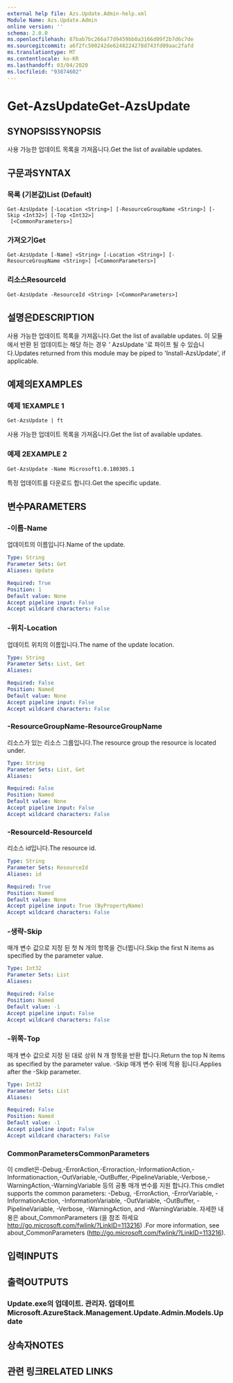 ```yaml
---
external help file: Azs.Update.Admin-help.xml
Module Name: Azs.Update.Admin
online version: ''
schema: 2.0.0
ms.openlocfilehash: 87bab7bc266a77d9459bb0a3166d09f2b7d6c7de
ms.sourcegitcommit: a6f2fc500242de6248224278d743fd09aac2fafd
ms.translationtype: MT
ms.contentlocale: ko-KR
ms.lasthandoff: 03/04/2020
ms.locfileid: "93874602"
---
```

# <span data-ttu-id="a05d9-101">Get-AzsUpdate</span><span class="sxs-lookup"><span data-stu-id="a05d9-101">Get-AzsUpdate</span></span>

## <span data-ttu-id="a05d9-102">SYNOPSIS</span><span class="sxs-lookup"><span data-stu-id="a05d9-102">SYNOPSIS</span></span>
<span data-ttu-id="a05d9-103">사용 가능한 업데이트 목록을 가져옵니다.</span><span class="sxs-lookup"><span data-stu-id="a05d9-103">Get the list of available updates.</span></span>

## <span data-ttu-id="a05d9-104">구문과</span><span class="sxs-lookup"><span data-stu-id="a05d9-104">SYNTAX</span></span>

### <span data-ttu-id="a05d9-105">목록 (기본값)</span><span class="sxs-lookup"><span data-stu-id="a05d9-105">List (Default)</span></span>
```
Get-AzsUpdate [-Location <String>] [-ResourceGroupName <String>] [-Skip <Int32>] [-Top <Int32>]
 [<CommonParameters>]
```

### <span data-ttu-id="a05d9-106">가져오기</span><span class="sxs-lookup"><span data-stu-id="a05d9-106">Get</span></span>
```
Get-AzsUpdate [-Name] <String> [-Location <String>] [-ResourceGroupName <String>] [<CommonParameters>]
```

### <span data-ttu-id="a05d9-107">리소스</span><span class="sxs-lookup"><span data-stu-id="a05d9-107">ResourceId</span></span>
```
Get-AzsUpdate -ResourceId <String> [<CommonParameters>]
```

## <span data-ttu-id="a05d9-108">설명은</span><span class="sxs-lookup"><span data-stu-id="a05d9-108">DESCRIPTION</span></span>
<span data-ttu-id="a05d9-109">사용 가능한 업데이트 목록을 가져옵니다.</span><span class="sxs-lookup"><span data-stu-id="a05d9-109">Get the list of available updates.</span></span> <span data-ttu-id="a05d9-110">이 모듈에서 반환 된 업데이트는 해당 하는 경우 ' AzsUpdate '로 파이프 될 수 있습니다.</span><span class="sxs-lookup"><span data-stu-id="a05d9-110">Updates returned from this module may be piped to 'Install-AzsUpdate', if applicable.</span></span>

## <span data-ttu-id="a05d9-111">예제의</span><span class="sxs-lookup"><span data-stu-id="a05d9-111">EXAMPLES</span></span>

### <span data-ttu-id="a05d9-112">예제 1</span><span class="sxs-lookup"><span data-stu-id="a05d9-112">EXAMPLE 1</span></span>
```
Get-AzsUpdate | ft
```

<span data-ttu-id="a05d9-113">사용 가능한 업데이트 목록을 가져옵니다.</span><span class="sxs-lookup"><span data-stu-id="a05d9-113">Get the list of available updates.</span></span>

### <span data-ttu-id="a05d9-114">예제 2</span><span class="sxs-lookup"><span data-stu-id="a05d9-114">EXAMPLE 2</span></span>
```
Get-AzsUpdate -Name Microsoft1.0.180305.1
```

<span data-ttu-id="a05d9-115">특정 업데이트를 다운로드 합니다.</span><span class="sxs-lookup"><span data-stu-id="a05d9-115">Get the specific update.</span></span>

## <span data-ttu-id="a05d9-116">변수</span><span class="sxs-lookup"><span data-stu-id="a05d9-116">PARAMETERS</span></span>

### <span data-ttu-id="a05d9-117">-이름</span><span class="sxs-lookup"><span data-stu-id="a05d9-117">-Name</span></span>
<span data-ttu-id="a05d9-118">업데이트의 이름입니다.</span><span class="sxs-lookup"><span data-stu-id="a05d9-118">Name of the update.</span></span>

```yaml
Type: String
Parameter Sets: Get
Aliases: Update

Required: True
Position: 1
Default value: None
Accept pipeline input: False
Accept wildcard characters: False
```

### <span data-ttu-id="a05d9-119">-위치</span><span class="sxs-lookup"><span data-stu-id="a05d9-119">-Location</span></span>
<span data-ttu-id="a05d9-120">업데이트 위치의 이름입니다.</span><span class="sxs-lookup"><span data-stu-id="a05d9-120">The name of the update location.</span></span>

```yaml
Type: String
Parameter Sets: List, Get
Aliases:

Required: False
Position: Named
Default value: None
Accept pipeline input: False
Accept wildcard characters: False
```

### <span data-ttu-id="a05d9-121">-ResourceGroupName</span><span class="sxs-lookup"><span data-stu-id="a05d9-121">-ResourceGroupName</span></span>
<span data-ttu-id="a05d9-122">리소스가 있는 리소스 그룹입니다.</span><span class="sxs-lookup"><span data-stu-id="a05d9-122">The resource group the resource is located under.</span></span>

```yaml
Type: String
Parameter Sets: List, Get
Aliases:

Required: False
Position: Named
Default value: None
Accept pipeline input: False
Accept wildcard characters: False
```

### <span data-ttu-id="a05d9-123">-ResourceId</span><span class="sxs-lookup"><span data-stu-id="a05d9-123">-ResourceId</span></span>
<span data-ttu-id="a05d9-124">리소스 id입니다.</span><span class="sxs-lookup"><span data-stu-id="a05d9-124">The resource id.</span></span>

```yaml
Type: String
Parameter Sets: ResourceId
Aliases: id

Required: True
Position: Named
Default value: None
Accept pipeline input: True (ByPropertyName)
Accept wildcard characters: False
```

### <span data-ttu-id="a05d9-125">-생략</span><span class="sxs-lookup"><span data-stu-id="a05d9-125">-Skip</span></span>
<span data-ttu-id="a05d9-126">매개 변수 값으로 지정 된 첫 N 개의 항목을 건너뜁니다.</span><span class="sxs-lookup"><span data-stu-id="a05d9-126">Skip the first N items as specified by the parameter value.</span></span>

```yaml
Type: Int32
Parameter Sets: List
Aliases:

Required: False
Position: Named
Default value: -1
Accept pipeline input: False
Accept wildcard characters: False
```

### <span data-ttu-id="a05d9-127">-위쪽</span><span class="sxs-lookup"><span data-stu-id="a05d9-127">-Top</span></span>
<span data-ttu-id="a05d9-128">매개 변수 값으로 지정 된 대로 상위 N 개 항목을 반환 합니다.</span><span class="sxs-lookup"><span data-stu-id="a05d9-128">Return the top N items as specified by the parameter value.</span></span>
<span data-ttu-id="a05d9-129">-Skip 매개 변수 뒤에 적용 됩니다.</span><span class="sxs-lookup"><span data-stu-id="a05d9-129">Applies after the -Skip parameter.</span></span>

```yaml
Type: Int32
Parameter Sets: List
Aliases:

Required: False
Position: Named
Default value: -1
Accept pipeline input: False
Accept wildcard characters: False
```

### <span data-ttu-id="a05d9-130">CommonParameters</span><span class="sxs-lookup"><span data-stu-id="a05d9-130">CommonParameters</span></span>
<span data-ttu-id="a05d9-131">이 cmdlet은-Debug,-ErrorAction,-Erroraction,-InformationAction,-Informationaction,-OutVariable,-OutBuffer,-PipelineVariable,-Verbose,-WarningAction,-WarningVariable 등의 공통 매개 변수를 지원 합니다.</span><span class="sxs-lookup"><span data-stu-id="a05d9-131">This cmdlet supports the common parameters: -Debug, -ErrorAction, -ErrorVariable, -InformationAction, -InformationVariable, -OutVariable, -OutBuffer, -PipelineVariable, -Verbose, -WarningAction, and -WarningVariable.</span></span> <span data-ttu-id="a05d9-132">자세한 내용은 about_CommonParameters (을 참조 하세요 http://go.microsoft.com/fwlink/?LinkID=113216) .</span><span class="sxs-lookup"><span data-stu-id="a05d9-132">For more information, see about_CommonParameters (http://go.microsoft.com/fwlink/?LinkID=113216).</span></span>

## <span data-ttu-id="a05d9-133">입력</span><span class="sxs-lookup"><span data-stu-id="a05d9-133">INPUTS</span></span>

## <span data-ttu-id="a05d9-134">출력</span><span class="sxs-lookup"><span data-stu-id="a05d9-134">OUTPUTS</span></span>

### <span data-ttu-id="a05d9-135">Update.exe의 업데이트. 관리자. 업데이트</span><span class="sxs-lookup"><span data-stu-id="a05d9-135">Microsoft.AzureStack.Management.Update.Admin.Models.Update</span></span>

## <span data-ttu-id="a05d9-136">상속자</span><span class="sxs-lookup"><span data-stu-id="a05d9-136">NOTES</span></span>

## <span data-ttu-id="a05d9-137">관련 링크</span><span class="sxs-lookup"><span data-stu-id="a05d9-137">RELATED LINKS</span></span>
